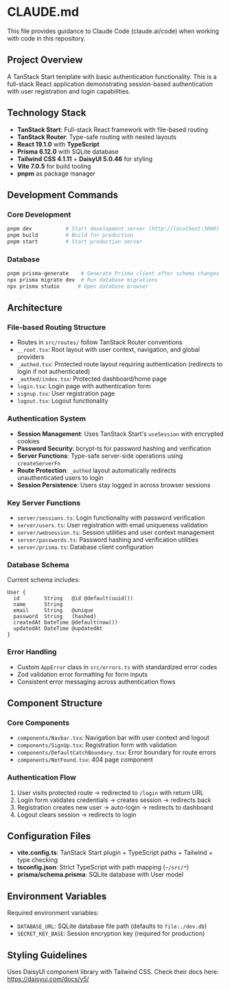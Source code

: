 # CLAUDE.md

This file provides guidance to Claude Code (claude.ai/code) when working with code in this repository.

## Project Overview

A TanStack Start template with basic authentication functionality. This is a full-stack React application demonstrating session-based authentication with user registration and login capabilities.

## Technology Stack

- **TanStack Start**: Full-stack React framework with file-based routing
- **TanStack Router**: Type-safe routing with nested layouts
- **React 19.1.0** with **TypeScript**
- **Prisma 6.12.0** with SQLite database
- **Tailwind CSS 4.1.11** + **DaisyUI 5.0.46** for styling
- **Vite 7.0.5** for build tooling
- **pnpm** as package manager

## Development Commands

### Core Development
```bash
pnpm dev           # Start development server (http://localhost:3000)
pnpm build         # Build for production
pnpm start         # Start production server
```

### Database
```bash
pnpm prisma-generate    # Generate Prisma client after schema changes
npx prisma migrate dev  # Run database migrations
npx prisma studio      # Open database browser
```

## Architecture

### File-based Routing Structure
- Routes in `src/routes/` follow TanStack Router conventions
- `__root.tsx`: Root layout with user context, navigation, and global providers
- `_authed.tsx`: Protected route layout requiring authentication (redirects to login if not authenticated)
- `_authed/index.tsx`: Protected dashboard/home page
- `login.tsx`: Login page with authentication form
- `signup.tsx`: User registration page
- `logout.tsx`: Logout functionality

### Authentication System
- **Session Management**: Uses TanStack Start's `useSession` with encrypted cookies
- **Password Security**: bcrypt-ts for password hashing and verification
- **Server Functions**: Type-safe server-side operations using `createServerFn`
- **Route Protection**: `_authed` layout automatically redirects unauthenticated users to login
- **Session Persistence**: Users stay logged in across browser sessions

### Key Server Functions
- `server/sessions.ts`: Login functionality with password verification
- `server/users.ts`: User registration with email uniqueness validation
- `server/websession.ts`: Session utilities and user context management
- `server/passwords.ts`: Password hashing and verification utilities
- `server/prisma.ts`: Database client configuration

### Database Schema
Current schema includes:
```
User {
  id        String   @id @default(uuid())
  name      String
  email     String   @unique
  password  String   (hashed)
  createdAt DateTime @default(now())
  updatedAt DateTime @updatedAt
}
```

### Error Handling
- Custom `AppError` class in `src/errors.ts` with standardized error codes
- Zod validation error formatting for form inputs
- Consistent error messaging across authentication flows

## Component Structure

### Core Components
- `components/Navbar.tsx`: Navigation bar with user context and logout
- `components/SignUp.tsx`: Registration form with validation
- `components/DefaultCatchBoundary.tsx`: Error boundary for route errors
- `components/NotFound.tsx`: 404 page component

### Authentication Flow
1. User visits protected route → redirected to `/login` with return URL
2. Login form validates credentials → creates session → redirects back
3. Registration creates new user → auto-login → redirects to dashboard
4. Logout clears session → redirects to login

## Configuration Files

- **vite.config.ts**: TanStack Start plugin + TypeScript paths + Tailwind + type checking
- **tsconfig.json**: Strict TypeScript with path mapping (`~/src/*`)
- **prisma/schema.prisma**: SQLite database with User model

## Environment Variables

Required environment variables:
- `DATABASE_URL`: SQLite database file path (defaults to `file:./dev.db`)
- `SECRET_KEY_BASE`: Session encryption key (required for production)

## Styling Guidelines

Uses DaisyUI component library with Tailwind CSS. Check their docs here: https://daisyui.com/docs/v5/